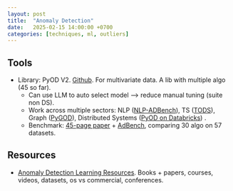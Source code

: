 ```yaml
---
layout: post
title:  "Anomaly Detection"
date:   2025-02-15 14:00:00 +0700
categories: [techniques, ml, outliers]
---
```


## Tools
- Library: PyOD V2. [Github](https://github.com/yzhao062/pyod). For multivariate data. A lib with multiple algo (45 so far).
  - Can use LLM to auto select model --> reduce manual tuning (suite non DS).
  - Work across multiple sectors: NLP ([NLP-ADBench](https://github.com/USC-FORTIS/NLP-ADBench)), TS ([TODS](https://github.com/datamllab/tods)), Graph ([PyGOD](https://pygod.org/)), Distributed Systems ([PyOD on Databricks](https://www.databricks.com/blog/2023/03/13/unsupervised-outlier-detection-databricks.html)) .
  - Benchmark: [45-page paper](https://openreview.net/forum?id=foA_SFQ9zo0) + [AdBench](https://github.com/Minqi824/ADBench), comparing 30 algo on 57 datasets.
 
## Resources
- [Anomaly Detection Learning Resources](https://github.com/yzhao062/anomaly-detection-resources). Books + papers, courses, videos, datasets, os vs commercial, conferences. 

